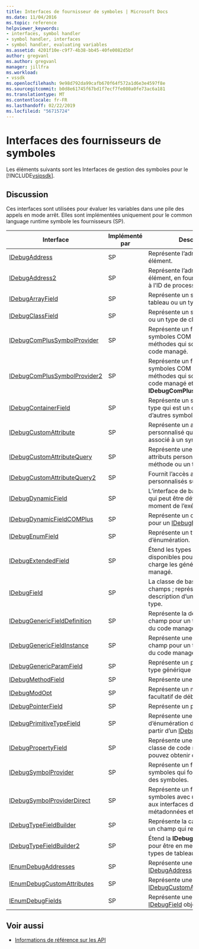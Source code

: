 ```yaml
---
title: Interfaces de fournisseur de symboles | Microsoft Docs
ms.date: 11/04/2016
ms.topic: reference
helpviewer_keywords:
- interfaces, symbol handler
- symbol handler, interfaces
- symbol handler, evaluating variables
ms.assetid: 4201f10e-c9f7-4b38-bb45-40fe0082d5bf
author: gregvanl
ms.author: gregvanl
manager: jillfra
ms.workload:
- vssdk
ms.openlocfilehash: 9e98d792da99cafb670f64f572a1d6e3e4597f8e
ms.sourcegitcommit: b0d8e61745f67bd1f7ecf7fe080a0fe73ac6a181
ms.translationtype: MT
ms.contentlocale: fr-FR
ms.lasthandoff: 02/22/2019
ms.locfileid: "56715724"
---
```

# <a name="symbol-provider-interfaces"></a>Interfaces des fournisseurs de symboles
Les éléments suivants sont les Interfaces de gestion des symboles pour le [!INCLUDE[vsipsdk](../../../extensibility/includes/vsipsdk_md.md)].

## <a name="discussion"></a>Discussion
 Ces interfaces sont utilisées pour évaluer les variables dans une pile des appels en mode arrêt. Elles sont implémentées uniquement pour le common language runtime symbole les fournisseurs (SP).

|Interface|Implémenté par|Description|
|---------------|--------------------|-----------------|
|[IDebugAddress](../../../extensibility/debugger/reference/idebugaddress.md)|SP|Représente l’adresse d’un élément.|
|[IDebugAddress2](../../../extensibility/debugger/reference/idebugaddress2.md)|SP|Représente l’adresse d’un élément, en fournissant un accès à l’ID de processus.|
|[IDebugArrayField](../../../extensibility/debugger/reference/idebugarrayfield.md)|SP|Représente un symbole de tableau ou un type de tableau.|
|[IDebugClassField](../../../extensibility/debugger/reference/idebugclassfield.md)|SP|Représente un symbole de classe ou un type de classe.|
|[IDebugComPlusSymbolProvider](../../../extensibility/debugger/reference/idebugcomplussymbolprovider.md)|SP|Représente un fournisseur de symboles COM + avec des méthodes qui sont spécifiques au code managé.|
|[IDebugComPlusSymbolProvider2](../../../extensibility/debugger/reference/idebugcomplussymbolprovider2.md)|SP|Représente un fournisseur de symboles COM + avec des méthodes qui sont spécifiques au code managé et étend le **IDebugComPlusSymbolProvider**.|
|[IDebugContainerField](../../../extensibility/debugger/reference/idebugcontainerfield.md)|SP|Représente un symbole ou un type qui est un conteneur pour d’autres symboles ou les types.|
|[IDebugCustomAttribute](../../../extensibility/debugger/reference/idebugcustomattribute.md)|SP|Représente un attribut personnalisé qui peut être associé à un symbole.|
|[IDebugCustomAttributeQuery](../../../extensibility/debugger/reference/idebugcustomattributequery.md)|SP|Représente une requête pour les attributs personnalisés sur une méthode ou un type.|
|[IDebugCustomAttributeQuery2](../../../extensibility/debugger/reference/idebugcustomattributequery2.md)|SP|Fournit l’accès aux attributs personnalisés sur un symbole.|
|[IDebugDynamicField](../../../extensibility/debugger/reference/idebugdynamicfield.md)|SP|L’interface de base pour tout type qui peut être déterminée au moment de l’exécution.|
|[IDebugDynamicFieldCOMPlus](../../../extensibility/debugger/reference/idebugdynamicfieldcomplus.md)|SP|Représente un champ dynamique pour un [IDebugBinder](../../../extensibility/debugger/reference/idebugbinder.md) objet.|
|[IDebugEnumField](../../../extensibility/debugger/reference/idebugenumfield.md)|SP|Représente un type d’énumération.|
|[IDebugExtendedField](../../../extensibility/debugger/reference/idebugextendedfield.md)|SP|Étend les types de champs disponibles pour prendre en charge les génériques du code managé.|
|[IDebugField](../../../extensibility/debugger/reference/idebugfield.md)|SP|La classe de base pour tous les champs ; représente une description d’un symbole ou un type.|
|[IDebugGenericFieldDefinition](../../../extensibility/debugger/reference/idebuggenericfielddefinition.md)|SP|Représente la définition d’un champ pour un type générique du code managé.|
|[IDebugGenericFieldInstance](../../../extensibility/debugger/reference/idebuggenericfieldinstance.md)|SP|Représente une instance d’un champ pour un type générique du code managé.|
|[IDebugGenericParamField](../../../extensibility/debugger/reference/idebuggenericparamfield.md)|SP|Représente un paramètre pour un type générique du code managé.|
|[IDebugMethodField](../../../extensibility/debugger/reference/idebugmethodfield.md)|SP|Représente une méthode.|
|[IDebugModOpt](../../../extensibility/debugger/reference/idebugmodopt.md)|SP|Représente un modificateur facultatif de débogage.|
|[IDebugPointerField](../../../extensibility/debugger/reference/idebugpointerfield.md)|SP|Représente un pointeur.|
|[IDebugPrimitiveTypeField](../../../extensibility/debugger/reference/idebugprimitivetypefield.md)|SP|Représente une valeur d’énumération de type primitif à partir d’un [IDebugField](../../../extensibility/debugger/reference/idebugfield.md) interface.|
|[IDebugPropertyField](../../../extensibility/debugger/reference/idebugpropertyfield.md)|SP|Représente une propriété d’une classe de code managé que vous pouvez obtenir ou définir.|
|[IDebugSymbolProvider](../../../extensibility/debugger/reference/idebugsymbolprovider.md)|SP|Représente un fournisseur de symboles qui fournit des types et des symboles.|
|[IDebugSymbolProviderDirect](../../../extensibility/debugger/reference/idebugsymbolproviderdirect.md)|SP|Représente un fournisseur de symboles avec un accès direct aux interfaces de symbole de métadonnées et core.|
|[IDebugTypeFieldBuilder](../../../extensibility/debugger/reference/idebugtypefieldbuilder.md)|SP|Représente la capacité de créer un champ qui représente un type.|
|[IDebugTypeFieldBuilder2](../../../extensibility/debugger/reference/idebugtypefieldbuilder2.md)|SP|Étend la **IDebugTypeFieldBuilder** pour être en mesure de créer des types de tableau.|
|[IEnumDebugAddresses](../../../extensibility/debugger/reference/ienumdebugaddresses.md)|SP|Représente une collection de [IDebugAddress](../../../extensibility/debugger/reference/idebugaddress.md) objets.|
|[IEnumDebugCustomAttributes](../../../extensibility/debugger/reference/ienumdebugcustomattributes.md)|SP|Représente une collection de [IDebugCustomAttribute](../../../extensibility/debugger/reference/idebugcustomattribute.md) objets.|
|[IEnumDebugFields](../../../extensibility/debugger/reference/ienumdebugfields.md)|SP|Représente une collection de [IDebugField](../../../extensibility/debugger/reference/idebugfield.md) objets.|

## <a name="see-also"></a>Voir aussi
- [Informations de référence sur les API](../../../extensibility/debugger/reference/api-reference-visual-studio-debugging.md)
